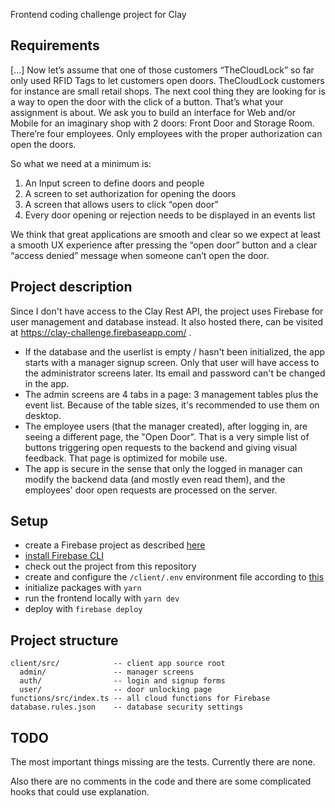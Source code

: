 Frontend coding challenge project for Clay

## Requirements

[...] Now let’s assume that one of those customers “TheCloudLock” so far only used RFID Tags to let customers open doors. TheCloudLock customers for instance are small retail shops. The next cool thing they are looking for is a way to open the door with the click of a button. That’s what your assignment is about. We ask you to build an interface for Web and/or Mobile for an imaginary shop with 2 doors: Front Door and Storage Room. There’re four employees. Only employees with the proper authorization can open the doors.

So what we need at a minimum is:
1. An Input screen to define doors and people
2. A screen to set authorization for opening the doors
3. A screen that allows users to click “open door”
4. Every door opening or rejection needs to be displayed in an events list

We think that great applications are smooth and clear so we expect at least a smooth UX experience after pressing the “open door” button and a clear “access denied” message when someone can’t open the door.

## Project description

Since I don't have access to the Clay Rest API, the project uses Firebase for user management and database instead. It also hosted there, can be visited at https://clay-challenge.firebaseapp.com/ .

- If the database and the userlist is empty / hasn't been initialized, the app starts with a manager signup screen. Only that user will have access to the administrator screens later. Its email and password can't be changed in the app.
- The admin screens are 4 tabs in a page: 3 management tables plus the event list. Because of the table sizes, it's recommended to use them on desktop.
- The employee users (that the manager created), after logging in, are seeing a different page, the "Open Door". That is a very simple list of buttons triggering open requests to the backend and giving visual feedback. That page is optimized for mobile use.
- The app is secure in the sense that only the logged in manager can modify the backend data (and mostly even read them), and the employees' door open requests are processed on the server.

## Setup

- create a Firebase project as described [here](https://firebase.google.com/docs/web/setup#create-project)
- [install Firebase CLI](https://firebase.google.com/docs/cli/#install_the_firebase_cli)
- check out the project from this repository
- create and configure the `/client/.env` environment file according to [this](https://firebase.google.com/docs/web/setup#obtain-config-object)
- initialize packages with `yarn`
- run the frontend locally with `yarn dev`
- deploy with `firebase deploy`

## Project structure

```
client/src/            -- client app source root
  admin/               -- manager screens
  auth/                -- login and signup forms
  user/                -- door unlocking page
functions/src/index.ts -- all cloud functions for Firebase
database.rules.json    -- database security settings
```

## TODO

The most important things missing are the tests. Currently there are none.

Also there are no comments in the code and there are some complicated hooks that could use explanation.